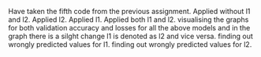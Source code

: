 Have taken the fifth code from the previous assignment.
Applied without l1 and l2.
Applied l2.
Applied l1.
Applied both l1 and l2.
visualising the graphs for both validation accuracy and losses for all the above models and in the graph there is a silght change l1 is denoted as l2 and vice versa.
finding out wrongly predicted values for l1.
finding out wrongly predicted values for l2.
